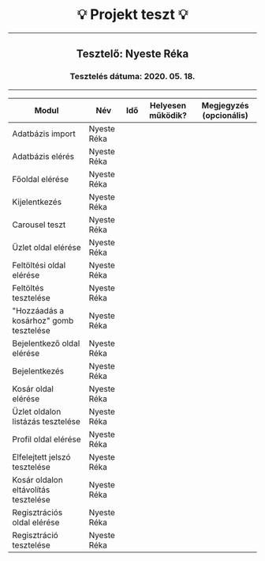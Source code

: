 <h1 align= "center">💡️ Projekt teszt 💡️</h1>
<hr>
<h2 align= "center"> Tesztelő: Nyeste Réka </h2>
<h3 align= "center"> Tesztelés dátuma: 2020. 05. 18. </h3>
<hr>

| Modul | Név | Idő | Helyesen működik? | Megjegyzés (opcionális) |
|-------|------|------|--------------------------|-----------|
| Adatbázis import | Nyeste Réka |  | |  |
| Adatbázis elérés | Nyeste Réka |  |  | |
| Főoldal elérése | Nyeste Réka |  |  |  |
| Kijelentkezés | Nyeste Réka |  |  |  |
| Carousel teszt | Nyeste Réka |  |  |  |
| Üzlet oldal elérése | Nyeste Réka |  |  |  |
| Feltöltési oldal elérése | Nyeste Réka|  |  |  |
| Feltöltés tesztelése | Nyeste Réka |  |  |  |
| "Hozzáadás a kosárhoz" gomb tesztelése | Nyeste Réka |  |  |  |
| Bejelentkező oldal elérése | Nyeste Réka |  |  |  |
| Bejelentkezés | Nyeste Réka |  |  |  |
| Kosár oldal elérése | Nyeste Réka |  |  |  |
| Üzlet oldalon listázás tesztelése | Nyeste Réka |  |  |  |  |
| Profil oldal elérése | Nyeste Réka |  |  |   |
| Elfelejtett jelszó tesztelése| Nyeste Réka |  |  |  |
| Kosár oldalon eltávolítás tesztelése | Nyeste Réka |  |  |  |
| Regisztrációs oldal elérése | Nyeste Réka |  |  |  |
| Regisztráció tesztelése| Nyeste Réka |  |  |  |